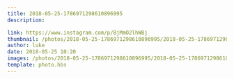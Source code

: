 ```yaml
---
title: 2018-05-25-1786971298610896995
description: 

link: https://www.instagram.com/p/BjMmO2lhWBj
thumbnail: /photos/2018-05-25-1786971298610896995/2018-05-25-1786971298610896995.jpg
author: luke
date: 2018-05-25 10:20
images: /photos/2018-05-25-1786971298610896995/2018-05-25-1786971298610896995.jpg
template: photo.hbs
---
```

